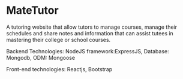 # MateTutor
A tutoring website that allow tutors to manage courses, manage their schedules and share notes and information that can assist tutees in mastering their college or school courses.

Backend Technologies:
NodeJS
framework:ExpressJS,
Database: Mongodb,
ODM: Mongoose

Front-end technologies:
Reactjs,
Bootstrap
